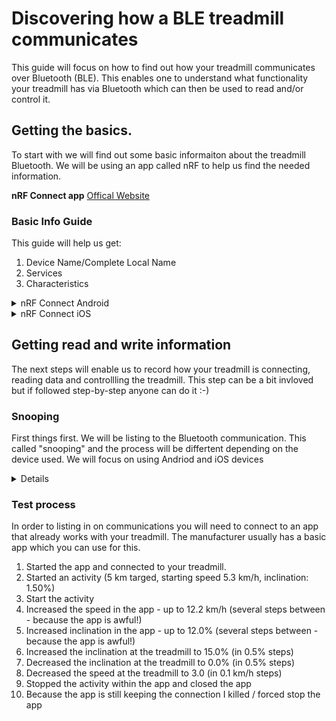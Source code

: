# Discovering how a BLE treadmill communicates
This guide will focus on how to find out how your treadmill communicates over Bluetooth (BLE). This enables one to understand what functionality your treadmill has via Bluetooth which can then be used to read and/or control it.

## Getting the basics.
To start with we will find out some basic informaiton about the treadmill Bluetooth. We will be using an app called nRF to help us find the needed information.

**nRF Connect app**
<a href="https://www.nordicsemi.com/Products/Development-tools/nrf-connect-for-mobile">Offical Website<a/> 

### Basic Info Guide
This guide will help us get:
1. Device Name/Complete Local Name
2. Services
3. Characteristics
<details>
  
  <summary>nRF Connect Android</summary>
  
  1. Install the nRF connect app <br>
  Note: make sure the treadmill is not connected to any devices or apps.<br>
  2. Click `SCAN`. This will scan all the available Bluetooth devices.<br>
  <br>
  You Should now see your treadmill listed in the device list under the `SCANNER` tab.<br>
  <br>
  3. Click on the device name. Will will expand and provide some more information. You are looking for the following:<br>
  **Complete Local Name**<br>
  **Service Data**<br>
  Take a screen shot of this information.<br>
  <br>
  Next we will find the Characteristics. <br>
  3. Click the `CONNECT` next to your device name.<br>
  You will now be connected to the treadmill via Bluetooth.<br>
  4. Make sure you are on the the `CLIENT` tab at the top.<br>
  5. You will see a number of headings. Open each heading and take note of any containing the word `Characteristics`. <br>
  Take a screen shot of this information.<br>
    
</details>

<details>
  
  <summary>nRF Connect iOS</summary>
  1. Install the nRF connect app <br>
  Note: make sure the treadmill is not connected to any devices or apps.<br>
  2. Click `SCAN`. This will scan all the available Bluetooth devices.<br>
  3. Find your treadmill in the list and click `CONNECT`.<br>
  You will now be connected to the treadmill via Bluetooth.<br>
  4. Make sure you are on the the `CLIENT` tab at the top.<br>
  5. 
  
</details>

## Getting read and write information
The next steps will enable us to record how your treadmill is connecting, reading data and controllling the treadmill. This step can be a bit invloved but if followed step-by-step anyone can do it :-)

### Snooping
First things first. We will be listing to the Bluetooth communication. This called "snooping" and the process will be differtent depending on the device used. We will focus on using Andriod and iOS devices

<details>
  <summary>Android BLE Snooping</summary>
1.  Enable developer mode.<br>
Each manufacturer has their own steps to enable this but a quick Google will get you there.<br>
e.g. <a href="https://www.google.com/search?q=samsung+s22+enable+developer+mode">Google Search Example</a><br>
2.  Go to Settings<br>
3.  Go into developer options<br>
4.  Enable the option Enable Bluetooth HCI snoop log<br>
5.  Restart your phone<br>
6.  Next record a predefined communicaiton steps with the treadmill
<a href="https://github.com/AdvancedBLE/Discovering_BLE_Treadmills/blob/main/README.md#test-process">(test process).</a> <br>
7.  Disable the option Enable Bluetooth HCI snoop log<br>
8.  In Developer Options: Bug report->Full report<br>
9.  Once completed a notification will appear at the top of the device. Click on it, share it via e.g. Discord. <br>
10. This zip file will contain the entire report. In the zip file look for the folder called **FS/Data/Log/bt**. This is the folder contains the raw Bluetooth communication.<br>

  
</details>

### Test process
In order to listing in on communications you will need to connect to an app that already works with your treadmill. The manufacturer usually has a basic app which you can use for this.

1.  Started the app and connected to your treadmill.
2.  Started an activity (5 km targed, starting speed 5.3 km/h, inclination: 1.50%)
3.  Start the activity
4.  Increased the speed in the app - up to 12.2 km/h (several steps between - because the app is awful!)
5.  Increased inclination in the app - up to 12.0% (several steps between - because the app is awful!)
6.  Increased the inclination at the treadmill to 15.0% (in 0.5% steps)
7.  Decreased the inclination at the treadmill to 0.0% (in 0.5% steps)
8.  Decreased the speed at the treadmill to 3.0 (in 0.1 km/h steps)
9.  Stopped the activity within the app and closed the app
10. Because the app is still keeping the connection I killed / forced stop the app
